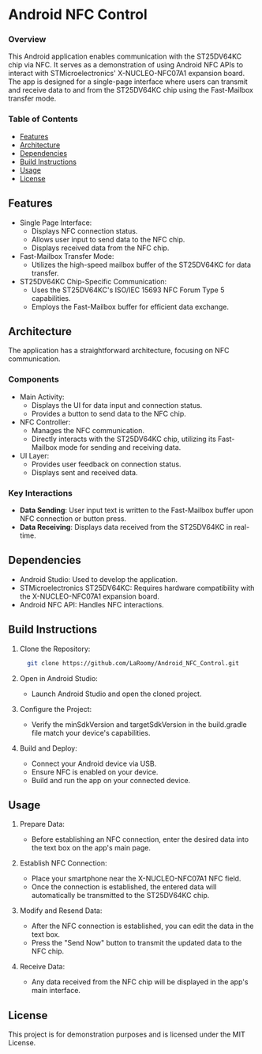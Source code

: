 # Android NFC Control

### Overview
This Android application enables communication with the ST25DV64KC chip via NFC. 
It serves as a demonstration of using Android NFC APIs to interact with STMicroelectronics' X-NUCLEO-NFC07A1 expansion board. 
The app is designed for a single-page interface where users can transmit and receive data to and from the ST25DV64KC chip using the Fast-Mailbox transfer mode.

### Table of Contents

+ [Features](#features)
+ [Architecture](#architecture)
+ [Dependencies](#architecture)
+ [Build Instructions](#build-instructions)
+ [Usage](#usage)
+ [License](#license)

## Features

+ Single Page Interface:
  + Displays NFC connection status.
  + Allows user input to send data to the NFC chip.
  + Displays received data from the NFC chip.
+ Fast-Mailbox Transfer Mode:
  + Utilizes the high-speed mailbox buffer of the ST25DV64KC for data transfer.
+ ST25DV64KC Chip-Specific Communication:
  + Uses the ST25DV64KC's ISO/IEC 15693 NFC Forum Type 5 capabilities.
  + Employs the Fast-Mailbox buffer for efficient data exchange.
 
## Architecture

The application has a straightforward architecture, focusing on NFC communication.

### Components

+ Main Activity:
  + Displays the UI for data input and connection status.
  + Provides a button to send data to the NFC chip.
+ NFC Controller:
  + Manages the NFC communication.
  + Directly interacts with the ST25DV64KC chip, utilizing its Fast-Mailbox mode for sending and receiving data.
+ UI Layer:
  + Provides user feedback on connection status.
  + Displays sent and received data.

### Key Interactions

+ **Data Sending**: User input text is written to the Fast-Mailbox buffer upon NFC connection or button press.
+ **Data Receiving**: Displays data received from the ST25DV64KC in real-time.

## Dependencies

+ Android Studio: Used to develop the application.
+ STMicroelectronics ST25DV64KC: Requires hardware compatibility with the X-NUCLEO-NFC07A1 expansion board.
+ Android NFC API: Handles NFC interactions.

## Build Instructions

1. Clone the Repository:

   ``` bash
     git clone https://github.com/LaRoomy/Android_NFC_Control.git
   ```

2. Open in Android Studio:
   + Launch Android Studio and open the cloned project.
3. Configure the Project:
   + Verify the minSdkVersion and targetSdkVersion in the build.gradle file match your device's capabilities.
4. Build and Deploy:
   + Connect your Android device via USB.
   + Ensure NFC is enabled on your device.
   + Build and run the app on your connected device.

## Usage

1. Prepare Data:
   - Before establishing an NFC connection, enter the desired data into the text box on the app's main page.

2. Establish NFC Connection:
   - Place your smartphone near the X-NUCLEO-NFC07A1 NFC field.
   - Once the connection is established, the entered data will automatically be transmitted to the ST25DV64KC chip.

3. Modify and Resend Data:
   - After the NFC connection is established, you can edit the data in the text box.
   - Press the "Send Now" button to transmit the updated data to the NFC chip.

4. Receive Data:
   - Any data received from the NFC chip will be displayed in the app's main interface.
  
## License

This project is for demonstration purposes and is licensed under the MIT License.




